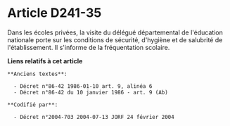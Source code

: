 # Article D241-35

Dans les écoles privées, la visite du délégué départemental de l'éducation nationale porte sur les conditions de sécurité,
d'hygiène et de salubrité de l'établissement. Il s'informe de la fréquentation scolaire.

**Liens relatifs à cet article**

	**Anciens textes**:

	  - Décret n°86-42 1986-01-10 art. 9, alinéa 6
	  - Décret n°86-42 du 10 janvier 1986 - art. 9 (Ab)

	**Codifié par**:

	  - Décret n°2004-703 2004-07-13 JORF 24 février 2004
